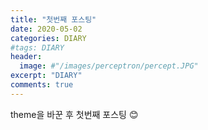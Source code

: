 ```yaml
---
title: "첫번째 포스팅"
date: 2020-05-02
categories: DIARY
#tags: DIARY
header:
  image: #"/images/perceptron/percept.JPG"
excerpt: "DIARY"
comments: true
---
```


theme을 바꾼 후 첫번째 포스팅 :blush:

